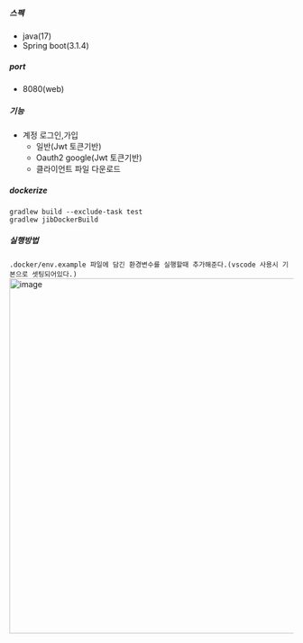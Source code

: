 ##### 스펙
- java(17)
- Spring boot(3.1.4)

##### port
- 8080(web)

##### 기능
- 계정 로그인,가입
  - 일반(Jwt 토큰기반)
  - Oauth2 google(Jwt 토큰기반)
  - 클라이언트 파일 다운로드

##### dockerize
```
gradlew build --exclude-task test
gradlew jibDockerBuild
```

##### 실행방법
```.docker/env.example 파일에 담긴 환경변수를 실행할때 추가해준다.(vscode 사용시 기본으로 셋팅되어있다.)```
<img width="631" alt="image" src="https://github.com/ehaakdl/gora-backend/assets/6407466/7c2860cb-e365-499d-b78d-d4043d91df73">
